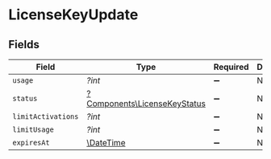 # LicenseKeyUpdate


## Fields

| Field                                                                       | Type                                                                        | Required                                                                    | Description                                                                 |
| --------------------------------------------------------------------------- | --------------------------------------------------------------------------- | --------------------------------------------------------------------------- | --------------------------------------------------------------------------- |
| `usage`                                                                     | *?int*                                                                      | :heavy_minus_sign:                                                          | N/A                                                                         |
| `status`                                                                    | [?Components\LicenseKeyStatus](../../Models/Components/LicenseKeyStatus.md) | :heavy_minus_sign:                                                          | N/A                                                                         |
| `limitActivations`                                                          | *?int*                                                                      | :heavy_minus_sign:                                                          | N/A                                                                         |
| `limitUsage`                                                                | *?int*                                                                      | :heavy_minus_sign:                                                          | N/A                                                                         |
| `expiresAt`                                                                 | [\DateTime](https://www.php.net/manual/en/class.datetime.php)               | :heavy_minus_sign:                                                          | N/A                                                                         |